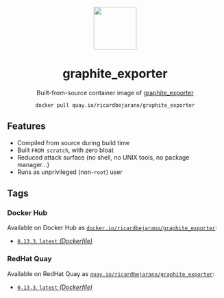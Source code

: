 <div align="center">
	<p><img src="https://emojipedia-us.s3.dualstack.us-west-1.amazonaws.com/thumbs/160/apple/325/fire_1f525.png" width="100px"></p>
	<h1>graphite_exporter</h1>
	<p>Built-from-source container image of <a href="https://github.com/prometheus/graphite_exporter">graphite_exporter</a></p>
	<code>docker pull quay.io/ricardbejarano/graphite_exporter</code>
</div>


## Features

* Compiled from source during build time
* Built `FROM scratch`, with zero bloat
* Reduced attack surface (no shell, no UNIX tools, no package manager...)
* Runs as unprivileged (non-`root`) user


## Tags

### Docker Hub

Available on Docker Hub as [`docker.io/ricardbejarano/graphite_exporter`](https://hub.docker.com/r/ricardbejarano/graphite_exporter):

- [`0.13.3`, `latest` *(Dockerfile)*](Dockerfile)

### RedHat Quay

Available on RedHat Quay as [`quay.io/ricardbejarano/graphite_exporter`](https://quay.io/repository/ricardbejarano/graphite_exporter):

- [`0.13.3`, `latest` *(Dockerfile)*](Dockerfile)
